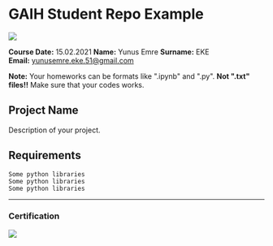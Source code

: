 # GAIH Student Repo Example
![](img/logo.png)

**Course Date:** 15.02.2021
**Name:** Yunus Emre
**Surname:** EKE  
**Email:** yunusemre.eke.51@gmail.com

**Note:** Your homeworks can be formats like ".ipynb" and ".py". **Not ".txt" files!!** Make sure that your codes works.  

## Project Name
Description of your project.

## Requirements
```
Some python libraries
Some python libraries
Some python libraries
```
---

### Certification
![](img/certificate_ex.png)


